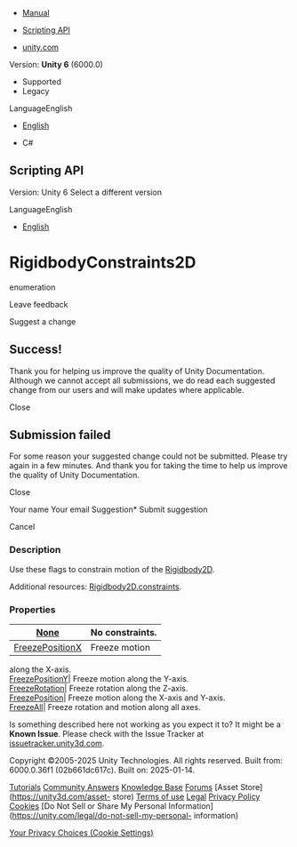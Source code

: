 [ ]()

  * [Manual](../Manual/index.html)
  * [Scripting API](../ScriptReference/index.html)

  * [unity.com](https://unity.com/)

Version: **Unity 6** (6000.0)

  * Supported
  * Legacy

LanguageEnglish

  * [English]()

  * C#

[ ](https://docs.unity3d.com)

## Scripting API

Version: Unity 6 Select a different version

LanguageEnglish

  * [English]()

# RigidbodyConstraints2D

enumeration

Leave feedback

Suggest a change

## Success!

Thank you for helping us improve the quality of Unity Documentation. Although
we cannot accept all submissions, we do read each suggested change from our
users and will make updates where applicable.

Close

## Submission failed

For some reason your suggested change could not be submitted. Please <a>try
again</a> in a few minutes. And thank you for taking the time to help us
improve the quality of Unity Documentation.

Close

Your name Your email Suggestion* Submit suggestion

Cancel

[ ]()

### Description

Use these flags to constrain motion of the [Rigidbody2D](Rigidbody2D.html).

Additional resources: [Rigidbody2D.constraints](Rigidbody2D-constraints.html).

### Properties

[None](RigidbodyConstraints2D.None.html)| No constraints.  
---|---  
[FreezePositionX](RigidbodyConstraints2D.FreezePositionX.html)| Freeze motion
along the X-axis.  
[FreezePositionY](RigidbodyConstraints2D.FreezePositionY.html)| Freeze motion
along the Y-axis.  
[FreezeRotation](RigidbodyConstraints2D.FreezeRotation.html)| Freeze rotation
along the Z-axis.  
[FreezePosition](RigidbodyConstraints2D.FreezePosition.html)| Freeze motion
along the X-axis and Y-axis.  
[FreezeAll](RigidbodyConstraints2D.FreezeAll.html)| Freeze rotation and motion
along all axes.  
  
Is something described here not working as you expect it to? It might be a
**Known Issue**. Please check with the Issue Tracker at
[issuetracker.unity3d.com](https://issuetracker.unity3d.com).

Copyright ©2005-2025 Unity Technologies. All rights reserved. Built from:
6000.0.36f1 (02b661dc617c). Built on: 2025-01-14.

[Tutorials](https://unity3d.com/learn) [Community
Answers](https://answers.unity3d.com) [Knowledge
Base](https://support.unity3d.com/hc/en-us)
[Forums](https://forum.unity3d.com) [Asset Store](https://unity3d.com/asset-
store) [Terms of use](https://docs.unity3d.com/Manual/TermsOfUse.html)
[Legal](https://unity.com/legal) [Privacy
Policy](https://unity.com/legal/privacy-policy)
[Cookies](https://unity.com/legal/cookie-policy) [Do Not Sell or Share My
Personal Information](https://unity.com/legal/do-not-sell-my-personal-
information)

[Your Privacy Choices (Cookie Settings)](javascript:void\(0\);)

